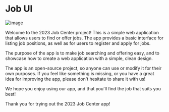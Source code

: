 # Job UI
![image](https://user-images.githubusercontent.com/91018450/218851223-57ad611e-e4c3-4444-a5f0-9a3ea1a98967.png)




Welcome to the 2023 Job Center project!
This is a simple web application that allows users to find or offer jobs. The app provides a basic interface for listing job positions, as well as for users to register and apply for jobs.

The purpose of the app is to make job searching and offering easy, and to showcase how to create a web application with a simple, clean design.

The app is an open-source project, so anyone can use or modify it for their own purposes. If you feel like something is missing, or you have a great idea for improving the app, please don't hesitate to share it with us!

We hope you enjoy using our app, and that you'll find the job that suits you best!

Thank you for trying out the 2023 Job Center app!
